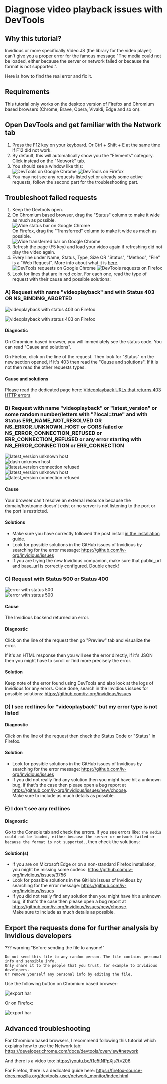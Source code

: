 # Diagnose video playback issues with DevTools

## Why this tutorial?

Invidious or more specifically Video.JS (the library for the video player) can't give you a proper error for the famous message "The media could not be loaded, either because the server or network failed or because the format is not supported.".

Here is how to find the real error and fix it.

## Requirements

This tutorial only works on the desktop version of Firefox and Chromium based browsers (Chrome, Brave, Opera, Vivaldi, Edge and so on).

## Open DevTools and get familiar with the Network tab

1. Press the F12 key on your keyboard. Or Ctrl + Shift + E at the same time if F12 did not work.
2. By default, this will automatically show you the "Elements" category. Click instead on the "Network" tab.
3. You should see a window like this:  
   ![DevTools on Google Chrome](./images/devtools-chrome.png)
   ![DevTools on Firefox](./images/devtools-firefox.png)
4. You may not see any requests listed yet or already some active requests, follow the second part for the troubleshooting part.

## Troubleshoot failed requests

1. Keep the Devtools open.
2. On Chromium based browser, drag the "Status" column to make it wide as much as possible.  
   ![Wide status bar on Google Chrome](./images/devtools-chrome-wide-status.gif)    
   On Firefox, drag the "Transferred" column to make it wide as much as possible.  
   ![Wide transferred bar on Google Chrome](./images/devtools-firefox-wide-transferred.gif)
3. Refresh the page (F5 key) and load your video again if refreshing did not play the video again.
4. Every line under Name, Status, Type, Size OR "Status", "Method", "File" is a "Web Request". More info about what it is [here](https://web.archive.org/web/20241207173530/https://sourcedefense.com/glossary/web-request/).
   ![DevTools requests on Google Chrome](./images/devtools-chrome-requests.png)
   ![DevTools requests on Firefox](./images/devtools-firefox-requests.png)
5. Look for lines that are in red color. For each one, read the type of request with their cause and possible solutions:

### A) Request with name "videoplayback" and with Status 403 OR NS_BINDING_ABORTED

![videoplayback with status 403 on Firefox](./images/devtools-chrome-videoplayback-403.png)

![videoplayback with status 403 on Firefox](./images/devtools-firefox-videoplayback-403.png)

#### Diagnostic

On Chromium based browser, you will immediately see the status code. You can read "Cause and solutions".

On Firefox, click on the line of the request. Then look for "Status" on the new section opened, if it's 403 then read the "Cause and solutions". If it is not then read the other requests types.

#### Cause and solutions

Please read the dedicated page here: [Videoplayback URLs that returns 403 HTTP errors](./youtube-errors-explained.md#videoplayback-urls-that-returns-403-http-errors)

### B) Request with name "videoplayback" or "latest_version" or some random number/letters with "?local=true" and with Status ERR_NAME_NOT_RESOLVED OR NS_ERROR_UNKNOWN_HOST or CORS failed or NS_ERROR_CONNECTION_REFUSED or ERR_CONNECTION_REFUSED or any error starting with NS_ERROR_CONNECTION or ERR_CONNECTION

![latest_version unknown host](./images/devtools-firefox-unknown-host-latest-version.png)    
![dash unknown host](./images/devtools-firefox-unknown-host-dash.png)   
![latest_version connection refused](./images/devtools-firefox-connection-refused-latest-version.png)    
![latest_version unknown host](./images/devtools-chrome-unknown-host-latest-version.png)    
![latest_version connection refused](./images/devtools-chrome-connection-refused-latest-version.png)    

#### Cause

Your browser can't resolve an external resource because the domain/hostname doesn't exist or no server is not listening to the port or the port is restricted.

#### Solutions

- Make sure you have correctly followed the post install [in the installation guide](./installation.md).
- Look for possible solutions in the GitHub issues of Invidious by searching for the error message: https://github.com/iv-org/invidious/issues
- If you are trying the new Invidious companion, make sure that public_url and base_url is correctly configured. Double check!

### C) Request with Status 500 or Status 400

![error with status 500](./images/devtools-chrome-500.png)    
![error with status 500](./images/devtools-firefox-500.png)

#### Cause

The Invidious backend returned an error.

#### Diagnostic

Click on the line of the request then go "Preview" tab and visualize the error.

If it's an HTML response then you will see the error directly, if it's JSON then you might have to scroll or find more precisely the error.

#### Solution

Keep note of the error found using DevTools and also look at the logs of Invidious for any errors. Once done, search in the Invidious issues for possible solutions: https://github.com/iv-org/invidious/issues

### D) I see red lines for "videoplayback" but my error type is not listed

#### Diagnostic

Click on the line of the request then check the Status Code or "Status" in Firefox.

#### Solution

- Look for possible solutions in the GitHub issues of Invidious by searching for the error message: https://github.com/iv-org/invidious/issues
- If you did not really find any solution then you might have hit a unknown bug, if that's the case then please open a bug report at https://github.com/iv-org/invidious/issues/new/choose.   
  Make sure to include as much details as possible.

### E) I don't see any red lines

#### Diagnostic

Go to the Console tab and check the errors. If you see errors like: `The media could not be loaded, either because the server or network failed or because the format is not supported.`, then check the solutions:

#### Solution(s)

- If you are on Microsoft Edge or on a non-standard Firefox installation, you might be missing some codecs: https://github.com/iv-org/invidious/issues/3756
- Look for possible solutions in the GitHub issues of Invidious by searching for the error message: https://github.com/iv-org/invidious/issues
- If you did not really find any solution then you might have hit a unknown bug, if that's the case then please open a bug report at https://github.com/iv-org/invidious/issues/new/choose.   
  Make sure to include as much details as possible.

## Export the requests done for further analysis by Invidious developers

??? warning "Before sending the file to anyone!"

    Do not send this file to any random person. The file contains personal info and sensible info.  
    Only share it to the people that you trust, for example to Invidious developers.  
    Or remove yourself any personal info by editing the file.  

Use the following button on Chromium based browser:

![export har](./images/devtools-chrome-export-har.png)

Or on Firefox:

![export har](./images/devtools-firefox-export-har.png)

## Advanced troubleshooting

For Chromium based browsers, I recommend following this tutorial which explains how to use the Network tab: https://developer.chrome.com/docs/devtools/overview#network

And there is a video too: https://youtu.be/t1c5tNPpXjs?t=206

For Firefox, there is a dedicated guide here: https://firefox-source-docs.mozilla.org/devtools-user/network_monitor/index.html
